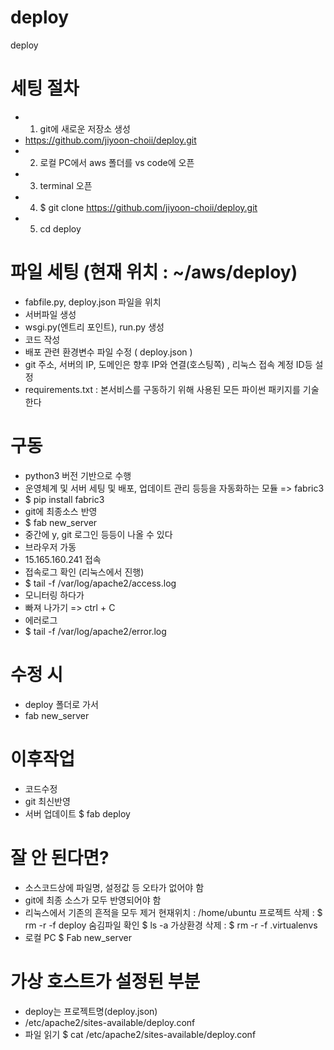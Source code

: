 # deploy
deploy

# 세팅 절차
- 1. git에 새로운 저장소 생성
-    https://github.com/jiyoon-choii/deploy.git
- 2. 로컬 PC에서 aws 폴더를 vs code에 오픈 
- 3. terminal 오픈
- 4. $ git clone https://github.com/jiyoon-choii/deploy.git
- 5. cd deploy 

# 파일 세팅 (현재 위치 : ~/aws/deploy)
- fabfile.py, deploy.json 파일을 위치
- 서버파일 생성 
- wsgi.py(엔트리 포인트), run.py 생성 
- 코드 작성
- 배포 관련 환경변수 파일 수정 ( deploy.json )
- git 주소, 서버의 IP, 도메인은 향후 IP와 연결(호스팅쪽)
, 리눅스 접속 계정 ID등 설정 
- requirements.txt : 본서비스를 구동하기 위해 사용된 모든 파이썬 패키지를 기술한다 

# 구동
- python3 버전 기반으로 수행
- 운영체계 및 서버 세팅 및 배포, 업데이트 관리 등등을 자동화하는 모듈 => fabric3
- $ pip install fabric3
- git에 최종소스 반영 
- $ fab new_server 
- 중간에 y, git 로그인 등등이 나올 수 있다 
- 브라우저 가동
- 15.165.160.241 접속
- 접속로그 확인 (리눅스에서 진행)
- $ tail -f /var/log/apache2/access.log
- 모니터링 하다가 
- 빠져 나가기 => ctrl + C
- 에러로그 
- $ tail -f /var/log/apache2/error.log

# 수정 시 
- deploy 폴더로 가서
- fab new_server 

# 이후작업
- 코드수정
- git 최신반영
- 서버 업데이트 
    $ fab deploy

# 잘 안 된다면?
- 소스코드상에 파일명, 설정값 등 오타가 없어야 함 
- git에 최종 소스가 모두 반영되어야 함
- 리눅스에서 기존의 흔적을 모두 제거 
    현재위치 : /home/ubuntu 
    프로젝트 삭제 : $ rm -r -f deploy
    숨김파일 확인
    $ ls -a
    가상환경 삭제 : 
    $ rm -r -f .virtualenvs
- 로컬 PC
    $ Fab new_server

# 가상 호스트가 설정된 부분
- deploy는 프로젝트명(deploy.json)
- /etc/apache2/sites-available/deploy.conf 
- 파일 읽기 
    $ cat /etc/apache2/sites-available/deploy.conf 